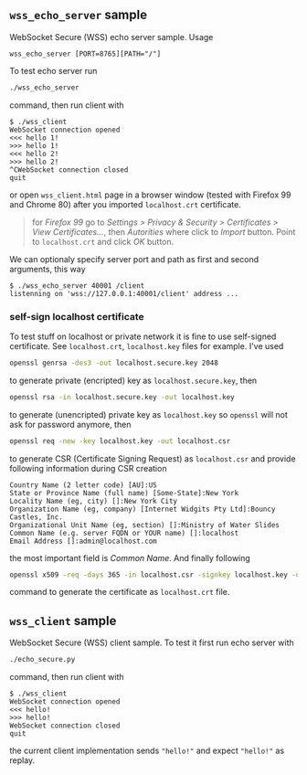 ## `wss_echo_server` sample

WebSocket Secure (WSS) echo server sample. Usage

```
wss_echo_server [PORT=8765][PATH="/"]
```

To test echo server run

```bash
./wss_echo_server
```

command, then run client with

```console
$ ./wss_client 
WebSocket connection opened
<<< hello 1!
>>> hello 1!
<<< hello 2!
>>> hello 2!
^CWebSocket connection closed
quit
```

or open `wss_client.html` page in a browser window (tested with Firefox 99 and Chrome 80) after you imported `localhost.crt` certificate.

> for *Firefox 99* go to *Settings > Privacy & Security > Certificates > View Certificates...*, then *Autorities* where click to *Import* button. Point to `localhost.crt` and click *OK* button.

We can optionaly specify server port and path as first and second arguments, this way

```console
$ ./wss_echo_server 40001 /client
listenning on 'wss://127.0.0.1:40001/client' address ...
```

### self-sign localhost certificate

To test stuff on localhost or private network it is fine to use self-signed certificate. See `localhost.crt`, `localhost.key` files for example. I've used 

```bash
openssl genrsa -des3 -out localhost.secure.key 2048
```

to generate private (encripted) key as `localhost.secure.key`, then

```bash
openssl rsa -in localhost.secure.key -out localhost.key
```

to generate (unencripted) private key as `localhost.key` so `openssl` will not ask for password anymore, then


```bash
openssl req -new -key localhost.key -out localhost.csr
```

to generate CSR (Certificate Signing Request) as `localhost.csr` and provide following information during CSR creation

```
Country Name (2 letter code) [AU]:US
State or Province Name (full name) [Some-State]:New York
Locality Name (eg, city) []:New York City
Organization Name (eg, company) [Internet Widgits Pty Ltd]:Bouncy Castles, Inc.
Organizational Unit Name (eg, section) []:Ministry of Water Slides
Common Name (e.g. server FQDN or YOUR name) []:localhost
Email Address []:admin@localhost.com
```

the most important field is *Common Name*. And finally following

```bash
openssl x509 -req -days 365 -in localhost.csr -signkey localhost.key -out localhost.crt
```

command to generate the certificate as `localhost.crt` file.


## `wss_client` sample

WebSocket Secure (WSS) client sample. To test it first run echo server with

```bash
./echo_secure.py
```

command, then run client with

```console
$ ./wss_client
WebSocket connection opened
<<< hello!
>>> hello!
WebSocket connection closed
quit
```

the current client implementation sends `"hello!"` and expect `"hello!"` as replay.
